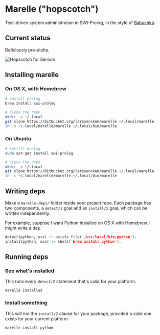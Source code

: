 # Marelle ("hopscotch")

Test-driven system administration in SWI-Prolog, in the style of [Babushka](https://github.com/babushka/babushka).

## Current status

Deliciously pre-alpha.

![Hopscotch for Seniors](https://bytebucket.org/larsyencken/marelle/wiki/img/HopscotchForSeniors.jpg)

## Installing marelle

### On OS X, with Homebrew

```bash
# install prolog
brew install swi-prolog

# clone the repo
mkdir -p ~/.local
git clone https://bitbucket.org/larsyencken/marelle ~/.local/marelle
ln -s ~/.local/marelle/marelle ~/.local/bin/marelle
```

### On Ubuntu

```bash
# install prolog
sudo apt-get install swi-prolog

# clone the repo
mkdir -p ~/.local
git clone https://bitbucket.org/larsyencken/marelle ~/.local/marelle
ln -s ~/.local/marelle/marelle ~/.local/bin/marelle
```

## Writing deps

Make a `marelle-deps/` folder inside your project repo. Each package has two components, a `detect/2` goal and an `install/2` goal, which can be written independently.

For example, suppose I want Python installed on OS X with Homebrew. I might write a dep:

```prolog
detect(python, osx) :- exists_file('/usr/local/bin/python').
install(python, osx) :- shell('brew install python').
```

## Running deps

### See what's installed

This runs every `detect/2` statement that's valid for your platform.

`marelle installed`

### Install something

This will run the `install/2` clause for your package, provided a valid one exists for your current platform.

`marelle install python`
